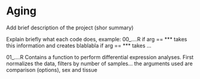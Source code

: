 # Aging
Add brief description of the project (shor summary)

Explain briefly what each code does, example:
00_....R 
if arg == *** takes this information and creates blablabla
if arg == *** takes ...


01_....R
Contains a function to perform differential expression analyses. First normalizes the data, filters by number of samples...
the arguments used are comparison (options), sex and tissue
